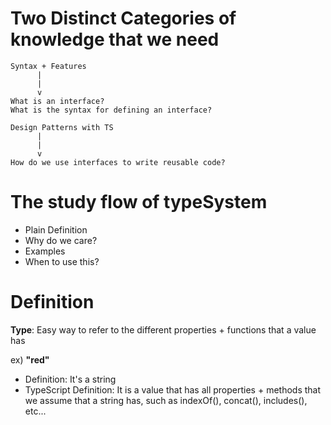 # Two Distinct Categories of knowledge that we need

```
Syntax + Features
      |
      |
      v
What is an interface?
What is the syntax for defining an interface?
```

```
Design Patterns with TS
      |
      |
      v
How do we use interfaces to write reusable code?
```

# The study flow of typeSystem

- Plain Definition
- Why do we care?
- Examples
- When to use this?

# Definition

<b>Type</b>: Easy way to refer to the different properties + functions that a value has

ex)
<b>"red"</b>

- Definition: It's a string
- TypeScript Definition: It is a value that has all properties + methods that we assume that a string has, such as indexOf(), concat(), includes(), etc...

